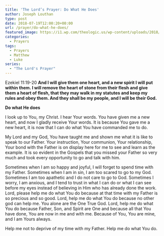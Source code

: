 ```yaml
---
title: 'The Lord’s Prayer: Do What He Does'
author: Joseph Louthan
type: post
date: 2018-07-19T12:00:20+00:00
url: /prayer/do-what-he-does/
featured_image: https://i1.wp.com/theologic.us/wp-content/uploads/2018/07/115004187.jpg?resize=825%2C510
categories:
  - Prayers
tags:
  - Prayers
  - Matthew
  - Luke
series:
  - "The Lord's Prayer"
---
```

<p class="p1">
  Ezekiel 11:19-20 <b>And I will give them one heart, and a new spirit I will put within them. I will remove the heart of stone from their flesh and give them a heart of flesh, that they may walk in my statutes and keep my rules and obey them. And they shall be my people, and I will be their God.</b>
</p>

<p class="p1">
  <b>Do what He does </b>
</p>

<p class="p1">
  I look up to You, my Christ. I hear Your words. You have given me a new heart, and now I gladly receive Your words. It is because You gave me a new heart, it is now that I can do what You have commanded me to do.
</p>

<p class="p1">
  My Lord and my God, You have taught me and shown me what it is like to speak to our Father. Your instruction, Your communion, Your relationship, Your bond with the Father is on display here for me to see and learn as the example. It is so evident in the Gospels that you missed your Father so very much and took every opportunity to go and talk with him.
</p>

<p class="p1">
  Sometimes when I am so happy and joyful, I will forget to spend time with my Father. Sometimes when I am in sin, I am too scared to go to my God. Sometimes I am too apathetic and I do not care to go to God. Sometimes I worry, I am anxious, and I tend to trust in what I can do or what I can see before my eyes instead of believing in Him who has already done the work. Lord, please help me do what You do because at that time with my Father is so precious and so good. Lord, help me do what You do because no other god can help me. You alone are the One True God. Lord, help me do what You do because Father, Son, and Spirit are One and because all that You have done, You are now in me and with me. Because of You, You are mine, and I am Yours always.
</p>

<p class="p1">
  Help me not to deprive of my time with my Father. Help me do what You do.
</p>